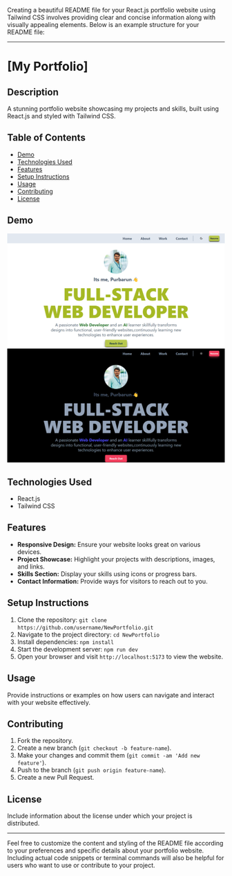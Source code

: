 Creating a beautiful README file for your React.js portfolio website using Tailwind CSS involves providing clear and concise information along with visually appealing elements. Below is an example structure for your README file:

---

# [My Portfolio]

## Description
A stunning portfolio website showcasing my projects and skills, built using React.js and styled with Tailwind CSS.

## Table of Contents
- [Demo](#demo)
- [Technologies Used](#technologies-used)
- [Features](#features)
- [Setup Instructions](#setup-instructions)
- [Usage](#usage)
- [Contributing](#contributing)
- [License](#license)

## Demo
![Screenshot](public/images/Portfolioss.png)
![Screenshot](public/images/Portfolionight.png)

## Technologies Used
- React.js
- Tailwind CSS

## Features
- **Responsive Design:** Ensure your website looks great on various devices.
- **Project Showcase:** Highlight your projects with descriptions, images, and links.
- **Skills Section:** Display your skills using icons or progress bars.
- **Contact Information:** Provide ways for visitors to reach out to you.

## Setup Instructions
1. Clone the repository: `git clone https://github.com/username/NewPortfolio.git`
2. Navigate to the project directory: `cd NewPortfolio`
3. Install dependencies: `npm install`
4. Start the development server: `npm run dev`
5. Open your browser and visit `http://localhost:5173` to view the website.

## Usage
Provide instructions or examples on how users can navigate and interact with your website effectively.

## Contributing
1. Fork the repository.
2. Create a new branch (`git checkout -b feature-name`).
3. Make your changes and commit them (`git commit -am 'Add new feature'`).
4. Push to the branch (`git push origin feature-name`).
5. Create a new Pull Request.

## License
Include information about the license under which your project is distributed.

---

Feel free to customize the content and styling of the README file according to your preferences and specific details about your portfolio website. Including actual code snippets or terminal commands will also be helpful for users who want to use or contribute to your project.
